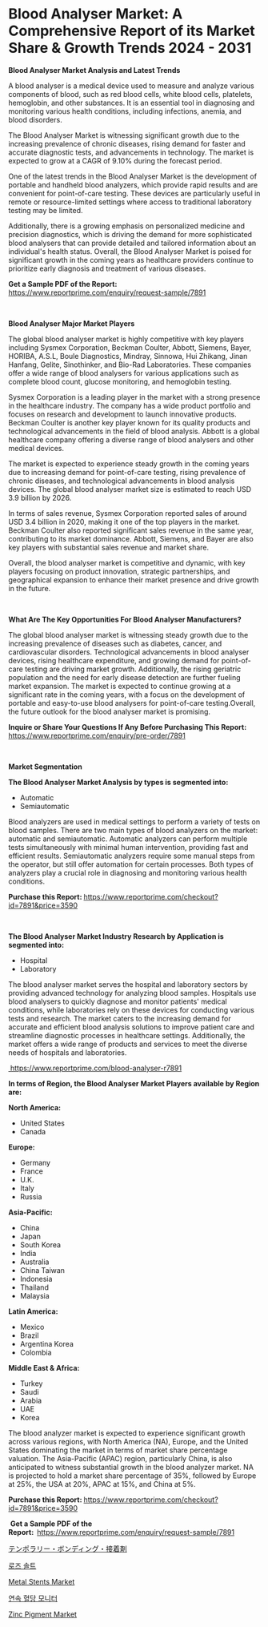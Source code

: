 <p><h1>Blood Analyser Market: A Comprehensive Report of its Market Share & Growth Trends 2024 - 2031</h1></p><p><strong>Blood Analyser Market Analysis and Latest Trends</strong></p>
<p><p>A blood analyser is a medical device used to measure and analyze various components of blood, such as red blood cells, white blood cells, platelets, hemoglobin, and other substances. It is an essential tool in diagnosing and monitoring various health conditions, including infections, anemia, and blood disorders.</p><p>The Blood Analyser Market is witnessing significant growth due to the increasing prevalence of chronic diseases, rising demand for faster and accurate diagnostic tests, and advancements in technology. The market is expected to grow at a CAGR of 9.10% during the forecast period.</p><p>One of the latest trends in the Blood Analyser Market is the development of portable and handheld blood analyzers, which provide rapid results and are convenient for point-of-care testing. These devices are particularly useful in remote or resource-limited settings where access to traditional laboratory testing may be limited.</p><p>Additionally, there is a growing emphasis on personalized medicine and precision diagnostics, which is driving the demand for more sophisticated blood analysers that can provide detailed and tailored information about an individual's health status. Overall, the Blood Analyser Market is poised for significant growth in the coming years as healthcare providers continue to prioritize early diagnosis and treatment of various diseases.</p></p>
<p><strong>Get a Sample PDF of the Report:&nbsp;</strong> <a href="https://www.reportprime.com/enquiry/request-sample/7891">https://www.reportprime.com/enquiry/request-sample/7891</a></p>
<p>&nbsp;</p>
<p><strong>Blood Analyser Major Market Players</strong></p>
<p><p>The global blood analyser market is highly competitive with key players including Sysmex Corporation, Beckman Coulter, Abbott, Siemens, Bayer, HORIBA, A.S.L, Boule Diagnostics, Mindray, Sinnowa, Hui Zhikang, Jinan Hanfang, Gelite, Sinothinker, and Bio-Rad Laboratories. These companies offer a wide range of blood analysers for various applications such as complete blood count, glucose monitoring, and hemoglobin testing.</p><p>Sysmex Corporation is a leading player in the market with a strong presence in the healthcare industry. The company has a wide product portfolio and focuses on research and development to launch innovative products. Beckman Coulter is another key player known for its quality products and technological advancements in the field of blood analysis. Abbott is a global healthcare company offering a diverse range of blood analysers and other medical devices.</p><p>The market is expected to experience steady growth in the coming years due to increasing demand for point-of-care testing, rising prevalence of chronic diseases, and technological advancements in blood analysis devices. The global blood analyser market size is estimated to reach USD 3.9 billion by 2026.</p><p>In terms of sales revenue, Sysmex Corporation reported sales of around USD 3.4 billion in 2020, making it one of the top players in the market. Beckman Coulter also reported significant sales revenue in the same year, contributing to its market dominance. Abbott, Siemens, and Bayer are also key players with substantial sales revenue and market share.</p><p>Overall, the blood analyser market is competitive and dynamic, with key players focusing on product innovation, strategic partnerships, and geographical expansion to enhance their market presence and drive growth in the future.</p></p>
<p>&nbsp;</p>
<p><strong>What Are The Key Opportunities For Blood Analyser Manufacturers?</strong></p>
<p><p>The global blood analyser market is witnessing steady growth due to the increasing prevalence of diseases such as diabetes, cancer, and cardiovascular disorders. Technological advancements in blood analyser devices, rising healthcare expenditure, and growing demand for point-of-care testing are driving market growth. Additionally, the rising geriatric population and the need for early disease detection are further fueling market expansion. The market is expected to continue growing at a significant rate in the coming years, with a focus on the development of portable and easy-to-use blood analysers for point-of-care testing.Overall, the future outlook for the blood analyser market is promising.</p></p>
<p><strong>Inquire or Share Your Questions If Any Before Purchasing This Report:</strong> <a href="https://www.reportprime.com/enquiry/pre-order/7891">https://www.reportprime.com/enquiry/pre-order/7891</a></p>
<p>&nbsp;</p>
<p><strong>Market Segmentation</strong></p>
<p><strong>The Blood Analyser Market Analysis by types is segmented into:</strong></p>
<p><ul><li>Automatic</li><li>Semiautomatic</li></ul></p>
<p><p>Blood analyzers are used in medical settings to perform a variety of tests on blood samples. There are two main types of blood analyzers on the market: automatic and semiautomatic. Automatic analyzers can perform multiple tests simultaneously with minimal human intervention, providing fast and efficient results. Semiautomatic analyzers require some manual steps from the operator, but still offer automation for certain processes. Both types of analyzers play a crucial role in diagnosing and monitoring various health conditions.</p></p>
<p><strong>Purchase this Report:&nbsp;</strong><a href="https://www.reportprime.com/checkout?id=7891&price=3590">https://www.reportprime.com/checkout?id=7891&price=3590</a></p>
<p>&nbsp;</p>
<p><strong>The Blood Analyser Market Industry Research by Application is segmented into:</strong></p>
<p><ul><li>Hospital</li><li>Laboratory</li></ul></p>
<p><p>The blood analyser market serves the hospital and laboratory sectors by providing advanced technology for analyzing blood samples. Hospitals use blood analysers to quickly diagnose and monitor patients' medical conditions, while laboratories rely on these devices for conducting various tests and research. The market caters to the increasing demand for accurate and efficient blood analysis solutions to improve patient care and streamline diagnostic processes in healthcare settings. Additionally, the market offers a wide range of products and services to meet the diverse needs of hospitals and laboratories.</p></p>
<p><a href="https://www.reportprime.com/blood-analyser-r7891">&nbsp;https://www.reportprime.com/blood-analyser-r7891</a></p>
<p><strong>In terms of Region, the Blood Analyser Market Players available by Region are:</strong></p>
<p>
    <p> <strong> North America: </strong>
        <ul>
            <li>United States</li>
            <li>Canada</li>
        </ul>
        </p> 
    <p> <strong> Europe: </strong>
        <ul>
            <li>Germany</li>
            <li>France</li>
            <li>U.K.</li>
            <li>Italy</li>
            <li>Russia</li>
        </ul>
        </p> 
    <p> <strong> Asia-Pacific: </strong>
        <ul>
            <li>China</li>
            <li>Japan</li>
            <li>South Korea</li>
            <li>India</li>
            <li>Australia</li>
            <li>China Taiwan</li>
            <li>Indonesia</li>
            <li>Thailand</li>
            <li>Malaysia</li>
        </ul>
        </p> 
    <p> <strong> Latin America: </strong>
        <ul>
            <li>Mexico</li>
            <li>Brazil</li>
            <li>Argentina Korea</li>
            <li>Colombia</li>
        </ul>
        </p> 
    <p> <strong> Middle East & Africa: </strong>
        <ul>
            <li>Turkey</li>
            <li>Saudi</li>
            <li>Arabia</li>
            <li>UAE</li>
            <li>Korea</li>
        </ul>
    </p>
    </p>
<p><p>The blood analyzer market is expected to experience significant growth across various regions, with North America (NA), Europe, and the United States dominating the market in terms of market share percentage valuation. The Asia-Pacific (APAC) region, particularly China, is also anticipated to witness substantial growth in the blood analyzer market. NA is projected to hold a market share percentage of 35%, followed by Europe at 25%, the USA at 20%, APAC at 15%, and China at 5%.</p></p>
<p><strong>Purchase this Report: </strong><a href="https://www.reportprime.com/checkout?id=7891&price=3590">https://www.reportprime.com/checkout?id=7891&price=3590</a></p>
<p>&nbsp;<strong>Get a Sample PDF of the Report:&nbsp;&nbsp;</strong><a href="https://www.reportprime.com/enquiry/request-sample/7891">https://www.reportprime.com/enquiry/request-sample/7891</a></p>
<p><strong></strong></p>
<p><p><a href="https://github.com/lrlmopnhwd79300/Market-Research-Report-List-1/blob/main/551666329741.md">テンポラリー・ボンディング・接着剤</a></p><p><a href="https://github.com/vsckjg50460/Market-Research-Report-List-1/blob/main/369388230326.md">로즈 솔트</a></p><p><a href="https://github.com/lubmix/Market-Research-Report-List-2/blob/main/metal-stents-market.md">Metal Stents Market</a></p><p><a href="https://github.com/GabrielBlanda5656/Market-Research-Report-List-1/blob/main/237331430411.md">연속 혈당 모니터</a></p><p><a href="https://www.linkedin.com/pulse/zinc-pigment-market-size-trends-growth-outlook-forecasted-xoixe?trackingId=26ttt4HHLSeCKL09pIVUIw%3D%3D">Zinc Pigment Market</a></p></p>